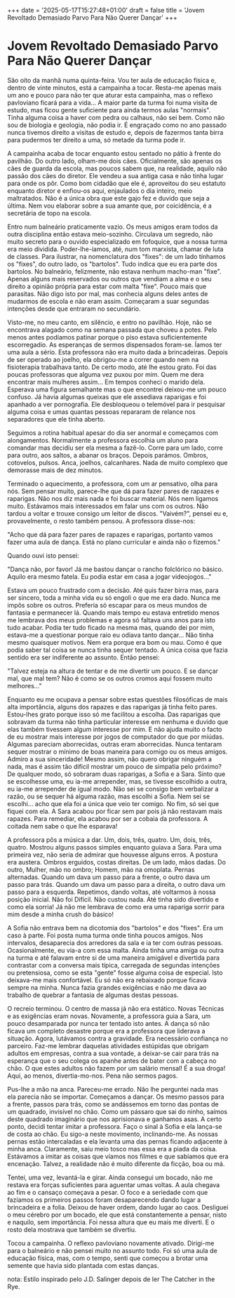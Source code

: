 +++
date = '2025-05-17T15:27:48+01:00'
draft = false
title = 'Jovem Revoltado Demasiado Parvo Para Não Querer Dançar'
+++

# Jovem Revoltado Demasiado Parvo Para Não Querer Dançar

São oito da manhã numa quinta-feira. Vou ter aula de educação física
e, dentro de vinte minutos, está a campainha a tocar. Resta-me apenas
mais um ano e pouco para não ter que aturar esta campainha, mas o
reflexo pavloviano ficará para a vida... A maior parte da turma foi
numa visita de estudo, mas ficou gente suficiente para ainda termos
aulas "normais". Tinha alguma coisa a haver com pedra ou calhaus, não
sei bem. Como não sou de biologia e geologia, não podia ir. É
engraçado como no ano passado nunca tivemos direito a visitas de
estudo e, depois de fazermos tanta birra para pudermos ter direito a
uma, só metade da turma pode ir.

A campainha acaba de tocar enquanto estou sentado no pátio à frente do
pavilhão. Do outro lado, olham-me dois cães. Oficialmente, são apenas
os cães de guarda da escola, mas poucos sabem que, na realidade,
aquilo não passão dos cães do diretor. Ele vendeu a sua antiga casa e
não tinha lugar para onde os pôr. Como bom cidadão que ele é,
aproveitou do seu estatuto enquanto diretor e enfiou-os aqui,
enjaulados o dia inteiro, meio maltratados. Não é a única obra que
este gajo fez e duvido que seja a última. Nem vou elaborar sobre a sua
amante que, por coicidência, é a secretária de topo na escola.

Entro num balneário praticamente vazio. Os meus amigos eram todos da
outra disciplina então estava meio-sozinho. Circulava um segredo, não
muito secreto para o ouvido especializado em fofoquice, que a nossa
turma era meio dividida. Poder-lhe-íamos, até, num tom marxista,
chamar de luta de classes. Para ilustrar, na nomenclatura dos "fixes":
de um lado tínhamos os "fixes", do outro lado, os "bartolos". Tudo indica
que eu era parte dos bartolos. No balneário, felizmente, não estava
nenhum macho-man "fixe". Apenas alguns mais reservados ou outros que
vendiam a alma e o seu direito a opinião própria para estar com malta
"fixe". Pouco mais que parasitas. Não digo isto por mal, mas conhecia
alguns deles antes de mudarmos de escola e não eram assim. Começaram a
suar segundas intenções desde que entraram no secundário. 

Visto-me, no meu canto, em silêncio, e entro no pavilhão. Hoje, não se
encontrava alagado como na semana passada que choveu a potes. Pelo
menos antes podíamos patinar porque o piso estava suficientemente
escorregadio. As esperanças de sermos dispensados foram-se. Íamos ter
uma aula a sério. Esta professora não era muito dada a
brincadeiras. Depois de ser operado ao joelho, ela obrigou-me a correr
quando nem na fisioterapia trabalhava tanto. De certo modo, até lhe
estou grato. Foi das poucas professoras que alguma vez puxou por
mim. Quem me dera encontrar mais mulheres assim... Em tempos conheci o
marido dela. Esperava uma figura semalhante mas o que encontrei
deixou-me um pouco confuso. Já havia algumas queixas que ele assediava
raparigas e foi apanhado a ver pornografia. Ele desbloqueou o
telemóvel para ir pesquisar alguma coisa e umas quantas pessoas
repararam de relance nos separadores que ele tinha aberto. 

Seguimos a rotina habitual apesar do dia ser anormal e começamos com
alongamentos. Normalmente a professora escolhia um aluno para comandar
mas decidiu ser ela mesma a fazê-lo. Corre para um lado, corre para
outro, aos saltos, a abanar os braços. Depois parámos. Ombros,
cotovelos, pulsos. Anca, joelhos, calcanhares. Nada de muito complexo
que demorasse mais de dez minutos.

Terminado o aquecimento, a professora, com um ar pensativo, olha para
nós. Sem pensar muito, parece-lhe que dá para fazer pares de rapazes e
raparigas. Não nos diz mais nada e foi buscar material. Nós nem
ligamos muito. Estávamos mais interessados em falar uns com os
outros. Não tardou a voltar e trouxe consigo um leitor de
discos. "Vaivém?", pensei eu e, provavelmente, o resto também
pensou. A professora disse-nos:

"Acho que dá para fazer pares de rapazes e raparigas, portanto vamos
fazer uma aula de dança. Está no plano curricular e ainda não o
fizemos."

Quando ouvi isto pensei:

"Dança não, por favor! Já me bastou dançar o rancho folclórico no
básico. Aquilo era mesmo fatela. Eu podia estar em casa a jogar
videojogos..."

Estava um pouco frustrado com a decisão. Até quis fazer birra mas,
para ser sincero, toda a minha vida eu só engoli o que me era
dado. Nunca me impôs sobre os outros. Preferia só escapar para os meus
mundos de fantasia e permanecer lá. Quando mais tempo eu estava
entretido menos me lembrava dos meus problemas e agora só faltava uns
anos para isto tudo acabar. Podia ter tudo ficado na mesma mas, quando
dei por mim, estava-me a questionar porque raio eu odiava tanto
dançar... Não tinha mesmo quaisquer motivos. Nem era porque era bom ou
mau. Como é que podia saber tal coisa se nunca tinha sequer tentado. A
única coisa que fazia sentido era ser indiferente ao assunto. Então pensei:

"Talvez esteja na altura de tentar e de me divertir um pouco. E se
dançar mal, que mal tem? Não é como se os outros cromos aqui fossem
muito melhores..."

Enquanto eu me ocupava a pensar sobre estas questões filosóficas de
mais alta importância, alguns dos rapazes e das raparigas já tinha
feito pares. Estou-lhes grato porque isso só me facilitou a
escolha. Das raparigas que sobravam da turma não tinha particular
interesse em nenhuma e duvido que elas também tivessem algum interesse
por mim. E não ajuda muito o facto de eu mostrar mais interesse por
jogos de computador do que por miúdas. Algumas pareciam aborrecidas,
outras eram aborrecidas. Nunca tentaram sequer mostrar o mínimo de
boas maneira para comigo ou os meus amigos. Admiro a sua sinceridade!
Mesmo assim, não quero obrigar ninguém a nada, mas é assim tão difícil
mostrar um pouco de simpatia pelo próximo? De qualquer modo, só
sobraram duas raparigas, a Sofia e a Sara. Sinto que se escolhesse
uma, eu ia-me arrepender, mas, se tivesse escolhido a outra, eu ia-me
arrepender de igual modo. Não sei se consigo bem verbalizar a razão,
ou se sequer há alguma razão, mas escolhi a Sofia. Nem sei se
escolhi... acho que ela foi a única que veio ter comigo. No fim, só
sei que fiquei com ela. A Sara acabou por ficar sem par pois já não
restavam mais rapazes. Para remediar, ela acabou por ser a cobaia da
professora. A coitada nem sabe o que lhe esparava!

A professora pôs a música a dar. Um, dois, três, quatro. Um, dois,
três, quatro. Mostrou alguns passos simples enquanto guiava a
Sara. Para uma primeira vez, não seria de admirar que houvesse alguns
erros. A postura era austera. Ombros erguidos, costas direitas. De um
lado, mãos dadas. Do outro, Mulher, mão no ombro; Homem, mão na
omoplata. Pernas alternadas. Quando um dava um passo para a frente, o
outro dava um passo para trás. Quando um dava um passo para a direita,
o outro dava um passo para a esquerda. Repetimos, dando voltas,
até voltarmos à nossa posição inicial. Não foi Difícil. Não custou
nada. Até tinha sido divertido e como ela sorria! Já não me lembrava de
como era uma rapariga sorrir para mim desde a minha crush do básico!

A Sofia não entrava bem na dicotomia dos "bartolos" e dos "fixes". Era
um caso à parte. Foi posta numa turma onde tinha poucos amigos. Nos
intervalos, desaparecia dos arredores da sala e ia ter com outras
pessoas. Ocasionalmente, eu via-a com essa malta. Ainda tinha uma
amiga ou outra na turma e até falavam entre si de uma maneira amigável
e divertida para contrastar com a conversa mais típica, carregada de
segundas intenções ou pretensiosa, como se esta "gente" fosse alguma
coisa de especial. Isto deixava-me mais confortável. Eu só não era
rebaixado porque ficava sempre na minha. Nunca fazia grandes
exigências e não me dava ao trabalho de quebrar a fantasia de algumas
destas pessoas.

O recreio terminou. O centro de massa já não era estático. Novas
Técnicas e as exigências eram novas. Novamente, a professora guia a
Sara, um pouco desamparada por nunca ter tentado isto antes. A dança
só não ficava um completo desastre porque era a professora que
liderava a situação. Agora, lutávamos contra a gravidade. Era
necessário confiança no parceiro. Faz-me lembrar daquelas atividades
estúpidas que obrigam adultos em empresas, contra a sua vontade, a
deixar-se cair para trás na esperança que o seu colega os apanhe antes
de bater com a cabeça no chão. O que estes adultos não fazem por um
salário mensal! É a sua droga! Aqui, ao menos, divertia-mo-nos. Pena
não sermos pagos.

Pus-lhe a mão na anca. Pareceu-me errado. Não lhe perguntei nada mas
ela parecia não se importar. Começamos a dançar. Os mesmo passos para
a frente, passos para trás, como se andássemos em torno das pontas de
um quadrado, invisível no chão. Como um pássaro que sai do ninho,
saímos deste quadrado imaginário que nos aprisionava e ganhamos
asas. A certo ponto, decidi tentar imitar a professora. Faço o sinal à
Sofia e ela lança-se de costa ao chão. Eu sigo-a neste movimento,
inclinando-me. As nossas pernas estão intercaladas e ela levanta uma
das pernas ficando adjacente à minha anca. Claramente, saiu meio tosco
mas essa era a piada da coisa. Estávamos a imitar as coisas que víamos
nos filmes e que sabíamos que era encenação. Talvez, a realidade não é
muito diferente da ficção, boa ou má.

Tentei, uma vez, levantá-la e girar. Ainda consegui um bocado, não me
restava era forças suficientes para aguentar umas voltas. A aula
chegava ao fim e o cansaço começava a pesar. O foco e a seriedade com
que fazíamos os primeiros passos foram desaparecendo dando lugar a
brincadeira e a folia. Deixou de haver ordem, dando lugar ao
caos. Desliguei o meu cérebro por um bocado, ele que está
constantemente a pensar, nisto e naquilo, sem importância. Foi nessa
altura que eu mais me diverti. E o rosto dela mostrava que também se
divertiu.

Tocou a campainha. O reflexo pavloviano novamente ativado. Dirigi-me
para o balneário e não pensei muito no assunto todo. Foi só uma aula
de educação física, mas, com o tempo, senti que começou a brotar uma
semente que havia sido plantada com estas danças.

nota: Estilo inspirado pelo J.D. Salinger depois de ler The Catcher in the Rye.
